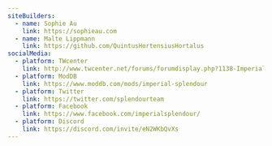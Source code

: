 ```yaml
---
siteBuilders:
  - name: Sophie Au
    link: https://sophieau.com
  - name: Malte Lippmann
    link: https://github.com/QuintusHortensiusHortalus
socialMedia:
  - platform: TWcenter
    link: http://www.twcenter.net/forums/forumdisplay.php?1138-Imperial-Splendour
  - platform: ModDB
    link: https://www.moddb.com/mods/imperial-splendour
  - platform: Twitter
    link: https://twitter.com/splendourteam
  - platform: Facebook
    link: https://www.facebook.com/imperialsplendour/
  - platform: Discord
    link: https://discord.com/invite/eN2WKbQvXs
---
```

